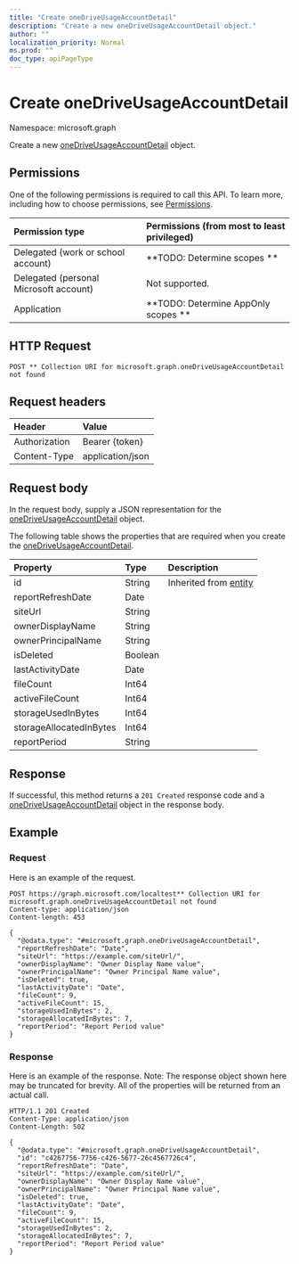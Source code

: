 ```yaml
---
title: "Create oneDriveUsageAccountDetail"
description: "Create a new oneDriveUsageAccountDetail object."
author: ""
localization_priority: Normal
ms.prod: ""
doc_type: apiPageType
---
```


# Create oneDriveUsageAccountDetail

Namespace: microsoft.graph

Create a new [oneDriveUsageAccountDetail](../resources/onedriveusageaccountdetail.md) object.

## Permissions
One of the following permissions is required to call this API. To learn more, including how to choose permissions, see [Permissions](/concepts/permissions-reference.md).

|Permission type|Permissions (from most to least privileged)|
|:---|:---|
|Delegated (work or school account)|**TODO: Determine scopes **|
|Delegated (personal Microsoft account)|Not supported.|
|Application|**TODO: Determine AppOnly scopes **|

## HTTP Request
<!-- {
  "blockType": "ignored"
}
-->
``` http
POST ** Collection URI for microsoft.graph.oneDriveUsageAccountDetail not found
```

## Request headers
|Header|Value|
|:---|:---|
|Authorization|Bearer {token}|
|Content-Type|application/json|

## Request body
In the request body, supply a JSON representation for the [oneDriveUsageAccountDetail](../resources/onedriveusageaccountdetail.md) object.

The following table shows the properties that are required when you create the [oneDriveUsageAccountDetail](../resources/onedriveusageaccountdetail.md).

|Property|Type|Description|
|:---|:---|:---|
|id|String| Inherited from [entity](../resources/entity.md)|
|reportRefreshDate|Date||
|siteUrl|String||
|ownerDisplayName|String||
|ownerPrincipalName|String||
|isDeleted|Boolean||
|lastActivityDate|Date||
|fileCount|Int64||
|activeFileCount|Int64||
|storageUsedInBytes|Int64||
|storageAllocatedInBytes|Int64||
|reportPeriod|String||



## Response
If successful, this method returns a `201 Created` response code and a [oneDriveUsageAccountDetail](../resources/onedriveusageaccountdetail.md) object in the response body.

## Example

### Request
Here is an example of the request.
<!-- {
  "blockType": "request",
  "name": "create_onedriveusageaccountdetail_from_"
}
-->
``` http
POST https://graph.microsoft.com/localtest** Collection URI for microsoft.graph.oneDriveUsageAccountDetail not found
Content-type: application/json
Content-length: 453

{
  "@odata.type": "#microsoft.graph.oneDriveUsageAccountDetail",
  "reportRefreshDate": "Date",
  "siteUrl": "https://example.com/siteUrl/",
  "ownerDisplayName": "Owner Display Name value",
  "ownerPrincipalName": "Owner Principal Name value",
  "isDeleted": true,
  "lastActivityDate": "Date",
  "fileCount": 9,
  "activeFileCount": 15,
  "storageUsedInBytes": 2,
  "storageAllocatedInBytes": 7,
  "reportPeriod": "Report Period value"
}
```

### Response
Here is an example of the response. Note: The response object shown here may be truncated for brevity. All of the properties will be returned from an actual call.
<!-- {
  "blockType": "response",
  "truncated": true,
  "@odata.type": "microsoft.graph.onedriveusageaccountdetail"
}
-->
``` http
HTTP/1.1 201 Created
Content-Type: application/json
Content-Length: 502

{
  "@odata.type": "#microsoft.graph.oneDriveUsageAccountDetail",
  "id": "c4267756-7756-c426-5677-26c4567726c4",
  "reportRefreshDate": "Date",
  "siteUrl": "https://example.com/siteUrl/",
  "ownerDisplayName": "Owner Display Name value",
  "ownerPrincipalName": "Owner Principal Name value",
  "isDeleted": true,
  "lastActivityDate": "Date",
  "fileCount": 9,
  "activeFileCount": 15,
  "storageUsedInBytes": 2,
  "storageAllocatedInBytes": 7,
  "reportPeriod": "Report Period value"
}
```

